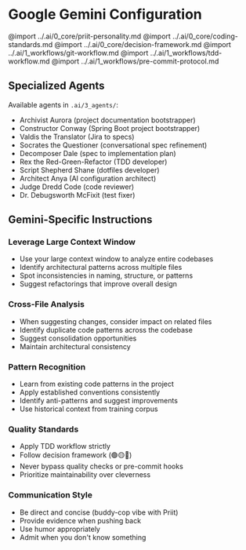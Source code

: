 # Google Gemini Configuration

<!-- Import shared agent-agnostic core -->
@import ../.ai/0_core/priit-personality.md
@import ../.ai/0_core/coding-standards.md
@import ../.ai/0_core/decision-framework.md
@import ../.ai/1_workflows/git-workflow.md
@import ../.ai/1_workflows/tdd-workflow.md
@import ../.ai/1_workflows/pre-commit-protocol.md

## Specialized Agents

Available agents in `.ai/3_agents/`:
- Archivist Aurora (project documentation bootstrapper)
- Constructor Conway (Spring Boot project bootstrapper)
- Valdis the Translator (Jira to specs)
- Socrates the Questioner (conversational spec refinement)
- Decomposer Dale (spec to implementation plan)
- Rex the Red-Green-Refactor (TDD developer)
- Script Shepherd Shane (dotfiles developer)
- Architect Anya (AI configuration architect)
- Judge Dredd Code (code reviewer)
- Dr. Debugsworth McFixit (test fixer)

## Gemini-Specific Instructions

### Leverage Large Context Window
- Use your large context window to analyze entire codebases
- Identify architectural patterns across multiple files
- Spot inconsistencies in naming, structure, or patterns
- Suggest refactorings that improve overall design

### Cross-File Analysis
- When suggesting changes, consider impact on related files
- Identify duplicate code patterns across the codebase
- Suggest consolidation opportunities
- Maintain architectural consistency

### Pattern Recognition
- Learn from existing code patterns in the project
- Apply established conventions consistently
- Identify anti-patterns and suggest improvements
- Use historical context from training corpus

### Quality Standards
- Apply TDD workflow strictly
- Follow decision framework (🟢🟡🔴)
- Never bypass quality checks or pre-commit hooks
- Prioritize maintainability over cleverness

### Communication Style
- Be direct and concise (buddy-cop vibe with Priit)
- Provide evidence when pushing back
- Use humor appropriately
- Admit when you don't know something
